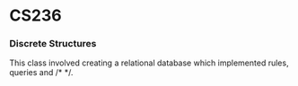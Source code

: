 # CS236
### Discrete Structures

This class involved creating a relational database which implemented rules, queries and /*  */.
